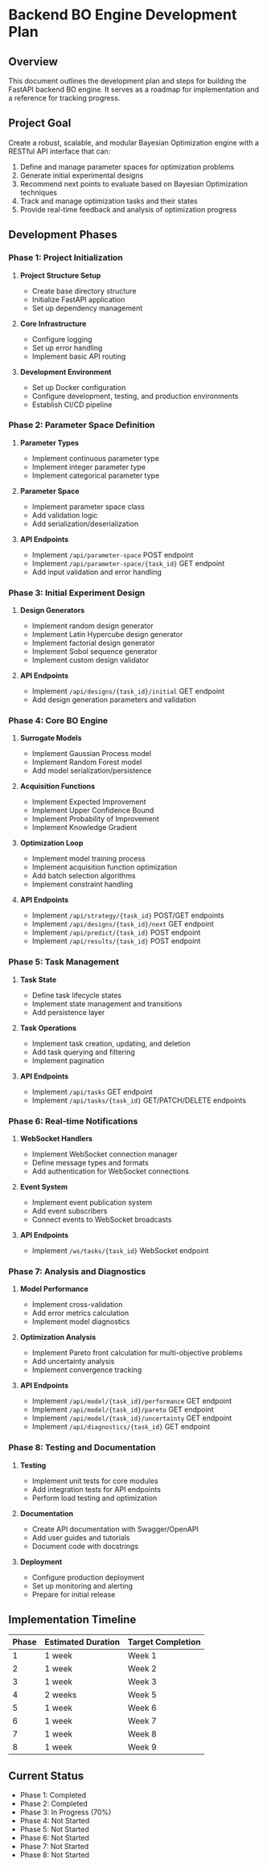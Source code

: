 # Backend BO Engine Development Plan

## Overview

This document outlines the development plan and steps for building the FastAPI backend BO engine. It serves as a roadmap for implementation and a reference for tracking progress.

## Project Goal

Create a robust, scalable, and modular Bayesian Optimization engine with a RESTful API interface that can:

1. Define and manage parameter spaces for optimization problems
2. Generate initial experimental designs
3. Recommend next points to evaluate based on Bayesian Optimization techniques
4. Track and manage optimization tasks and their states
5. Provide real-time feedback and analysis of optimization progress

## Development Phases

### Phase 1: Project Initialization

1. **Project Structure Setup**
   - Create base directory structure
   - Initialize FastAPI application
   - Set up dependency management

2. **Core Infrastructure**
   - Configure logging
   - Set up error handling
   - Implement basic API routing

3. **Development Environment**
   - Set up Docker configuration
   - Configure development, testing, and production environments
   - Establish CI/CD pipeline

### Phase 2: Parameter Space Definition

1. **Parameter Types**
   - Implement continuous parameter type
   - Implement integer parameter type
   - Implement categorical parameter type

2. **Parameter Space**
   - Implement parameter space class
   - Add validation logic
   - Add serialization/deserialization

3. **API Endpoints**
   - Implement `/api/parameter-space` POST endpoint
   - Implement `/api/parameter-space/{task_id}` GET endpoint
   - Add input validation and error handling

### Phase 3: Initial Experiment Design

1. **Design Generators**
   - Implement random design generator
   - Implement Latin Hypercube design generator
   - Implement factorial design generator
   - Implement Sobol sequence generator
   - Implement custom design validator

2. **API Endpoints**
   - Implement `/api/designs/{task_id}/initial` GET endpoint
   - Add design generation parameters and validation

### Phase 4: Core BO Engine

1. **Surrogate Models**
   - Implement Gaussian Process model
   - Implement Random Forest model
   - Add model serialization/persistence

2. **Acquisition Functions**
   - Implement Expected Improvement
   - Implement Upper Confidence Bound
   - Implement Probability of Improvement
   - Implement Knowledge Gradient

3. **Optimization Loop**
   - Implement model training process
   - Implement acquisition function optimization
   - Add batch selection algorithms
   - Implement constraint handling

4. **API Endpoints**
   - Implement `/api/strategy/{task_id}` POST/GET endpoints
   - Implement `/api/designs/{task_id}/next` GET endpoint
   - Implement `/api/predict/{task_id}` POST endpoint
   - Implement `/api/results/{task_id}` POST endpoint

### Phase 5: Task Management

1. **Task State**
   - Define task lifecycle states
   - Implement state management and transitions
   - Add persistence layer

2. **Task Operations**
   - Implement task creation, updating, and deletion
   - Add task querying and filtering
   - Implement pagination

3. **API Endpoints**
   - Implement `/api/tasks` GET endpoint
   - Implement `/api/tasks/{task_id}` GET/PATCH/DELETE endpoints

### Phase 6: Real-time Notifications

1. **WebSocket Handlers**
   - Implement WebSocket connection manager
   - Define message types and formats
   - Add authentication for WebSocket connections

2. **Event System**
   - Implement event publication system
   - Add event subscribers
   - Connect events to WebSocket broadcasts

3. **API Endpoints**
   - Implement `/ws/tasks/{task_id}` WebSocket endpoint

### Phase 7: Analysis and Diagnostics

1. **Model Performance**
   - Implement cross-validation
   - Add error metrics calculation
   - Implement model diagnostics

2. **Optimization Analysis**
   - Implement Pareto front calculation for multi-objective problems
   - Add uncertainty analysis
   - Implement convergence tracking

3. **API Endpoints**
   - Implement `/api/model/{task_id}/performance` GET endpoint
   - Implement `/api/model/{task_id}/pareto` GET endpoint
   - Implement `/api/model/{task_id}/uncertainty` GET endpoint
   - Implement `/api/diagnostics/{task_id}` GET endpoint

### Phase 8: Testing and Documentation

1. **Testing**
   - Implement unit tests for core modules
   - Add integration tests for API endpoints
   - Perform load testing and optimization

2. **Documentation**
   - Create API documentation with Swagger/OpenAPI
   - Add user guides and tutorials
   - Document code with docstrings

3. **Deployment**
   - Configure production deployment
   - Set up monitoring and alerting
   - Prepare for initial release

## Implementation Timeline

| Phase | Estimated Duration | Target Completion |
|-------|-------------------|-------------------|
| 1     | 1 week            | Week 1            |
| 2     | 1 week            | Week 2            |
| 3     | 1 week            | Week 3            |
| 4     | 2 weeks           | Week 5            |
| 5     | 1 week            | Week 6            |
| 6     | 1 week            | Week 7            |
| 7     | 1 week            | Week 8            |
| 8     | 1 week            | Week 9            |

## Current Status

- Phase 1: Completed
- Phase 2: Completed
- Phase 3: In Progress (70%)
- Phase 4: Not Started
- Phase 5: Not Started
- Phase 6: Not Started
- Phase 7: Not Started
- Phase 8: Not Started 
